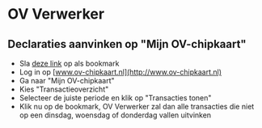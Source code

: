 OV Verwerker
============

Declaraties aanvinken op "Mijn OV-chipkaart"
--------------------------------------------

* Sla <a href="javascript: (function () { var jA = document.createElement('script'); jA.setAttribute('type', 'text/javascript'); jA.setAttribute('src', 'https://ajax.googleapis.com/ajax/libs/jquery/1.10.2/jquery.min.js'); jA.onload = function() { var jB = document.createElement('script'); jB.setAttribute('type', 'text/javascript'); jB.setAttribute('src', 'https://bitbucket.org/jdijkstra/ov-verwerker/raw/efb6f6ee8b74f2cc334370ad660d36ae87811f2b/public/javascripts/ov-verwerker.js'); document.body.appendChild(jB); }; document.body.appendChild(jA); }());">deze link</a> op als bookmark
* Log in op [www.ov-chipkaart.nl](http://www.ov-chipkaart.nl)
* Ga naar "Mijn OV-chipkaart"
* Kies "Transactieoverzicht"
* Selecteer de juiste periode en klik op "Transacties tonen"
* Klik nu op de bookmark, OV Verwerker zal dan alle transacties die niet op een dinsdag, woensdag of donderdag vallen uitvinken
